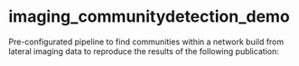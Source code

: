 # imaging_communitydetection_demo
Pre-configurated pipeline to find communities within a network build from lateral imaging data to reproduce the results of the following publication:
